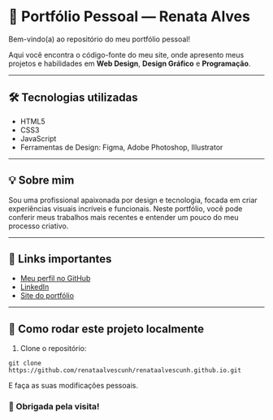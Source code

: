 # 🌸 Portfólio Pessoal — Renata Alves

Bem-vindo(a) ao repositório do meu portfólio pessoal!

Aqui você encontra o código-fonte do meu site, onde apresento meus projetos e habilidades em **Web Design**, **Design Gráfico** e **Programação**.

---

## 🛠️ Tecnologias utilizadas

- HTML5  
- CSS3  
- JavaScript  
- Ferramentas de Design: Figma, Adobe Photoshop, Illustrator

---

## 💡 Sobre mim

Sou uma profissional apaixonada por design e tecnologia, focada em criar experiências visuais incríveis e funcionais. Neste portfólio, você pode conferir meus trabalhos mais recentes e entender um pouco do meu processo criativo.

---

## 🔗 Links importantes

- [Meu perfil no GitHub](https://github.com/renataalvescunh)  
- [LinkedIn](https://www.linkedin.com/in/renataalvescunh)  
- [Site do portfólio](https://renataalvescunh.github.io)

---

## 📄 Como rodar este projeto localmente

1. Clone o repositório:  
```
git clone https://github.com/renataalvescunh/renataalvescunh.github.io.git
```
E faça as suas modificações pessoais.

### 💟 Obrigada pela visita!

